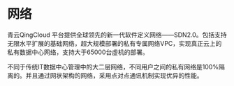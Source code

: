 ---
---

网络
====

青云QingCloud 平台提供全球领先的新一代软件定义网络——SDN2.0。包括支持无限水平扩展的基础网络，超大规模部署的私有专属网络VPC，实现真正云上的私有数据中心网络，支持大于65000台虚机的部署。

不同于传统IT数据中心管理中的大二层网络，不同用户之间的私有网络是100%隔离的。并且通过网状架构的网络，采用点对点通讯机制实现优异的性能。
